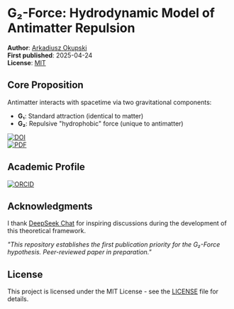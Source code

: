 # G₂-Force: Hydrodynamic Model of Antimatter Repulsion  

**Author**: [Arkadiusz Okupski](https://orcid.org/0009-0003-7586-2246)  
**First published**: 2025-04-24  
**License**: [MIT](LICENSE)  

## Core Proposition  
Antimatter interacts with spacetime via two gravitational components:  
- **G₁**: Standard attraction (identical to matter)  
- **G₂**: Repulsive "hydrophobic" force (unique to antimatter)  

[![DOI](https://zenodo.org/badge/DOI/10.5281/zenodo.0009-0003-7586-2246.svg)](https://doi.org/10.5281/zenodo.0009-0003-7586-2246)  
[![PDF](https://img.shields.io/badge/Download-Full_Paper-blue)](The_G2_Force__A_Hydrodynamic_Model_of_Antimatter_Repulsion_and_Cosmic_Acceleration.pdf)  
## Academic Profile  
[![ORCID](https://img.shields.io/badge/ORCID-0009--0003--7586--2246-a6ce39)](https://orcid.org/0009-0003-7586-2246)  
## Acknowledgments  
I thank [DeepSeek Chat](https://www.deepseek.com) for inspiring discussions during the development of this theoretical framework.  

*"This repository establishes the first publication priority for the G₂-Force hypothesis. Peer-reviewed paper in preparation."*  
## License  
This project is licensed under the MIT License - see the [LICENSE](LICENSE) file for details.  
